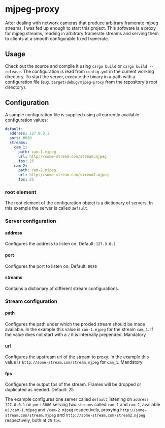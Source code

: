 mjpeg-proxy
===========

After dealing with network cameras that produce arbitrary framerate mjpeg streams, I was fed up enough to start this project.
This software is a proxy for mjpeg streams, reading in arbitrary framerate streams and serving them to clients at a smooth configurable fixed framerate.

Usage
-----

Check out the source and compile it using `cargo build` or `cargo build --release`. The configuration is read from `config.yml` in the current working directory. To start the server, execute the binary in a path with a configuration file  (e.g. `target/debug/mjpeg-proxy` from the repository's root directory).

Configuration
-------------

A sample configuration file is supplied using all currently available configuration values:

```yaml
default:
  address: 127.0.0.1
  port: 8080
  streams:
    cam_1:
      path: cam-1.mjpeg
      url: http://some-stream.com/stream.mjpeg
      fps: 25
    cam_2:
      path: cam-2.mjpeg
      url: http://some-stream.com/stream2.mjpeg
      fps: 25
```


### root element

The root element of the configuration object is a dictionary of servers. In this example the server is called `default`.
### Server configuration
#### address

Configures the address to listen on. Default: `127.0.0.1`

#### port

Configures the port to listen on. Default: `8080`

#### streams

Contains a dictionary of different stream configurations.

### Stream configuration

#### path

Configures the path under which the proxied stream should be made available. In the example this value is `cam-1.mjpeg` for the stream `cam_1`. If the value does not start with  a `/` it is internally prepended. Mandatory

#### url

Configures the upstream url of the stream to proxy. In the example this value is `http://some-stream.com/stream.mjpeg` for `cam_1`. Mandatory

#### fps

Configures the output fps of the stream. Frames will be dropped or duplicated as needed. Default: 25


The example configures one server called `default` listening on `address` `127.0.0.1` on `port` `8080` serving two `streams` called `cam_1` and `cam_2`, available at `/cam-1.mjpeg` and `/cam-2.mjpeg` respectively, proxying `http://some-stream.com/stream.mjpeg` and `http://some-stream.com/stream2.mjpeg` respectively, both at `25` `fps`.


